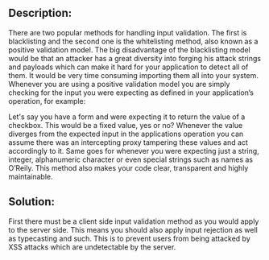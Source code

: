## Description:

There are two popular methods for handling input validation. The first is blacklisting and the second one is the whitelisting method, also known as a positive validation model.
The big disadvantage of the blacklisting model would be that an attacker has a great diversity into forging his attack strings and payloads which can make it hard for your application to detect all of them. It would be very time consuming importing them all into your system.
Whenever you are using a positive validation model you are simply checking for the input you were expecting as defined in your application’s operation, for example:

Let's say you have a form and were expecting it to return the value of a checkbox. This would be a fixed value, yes or no? Whenever the value diverges from the expected input in the applications operation you can assume there was an intercepting proxy tampering these values and act accordingly to it. 
Same goes for whenever you were expecting just a string, integer, alphanumeric character or even special strings such as names as O’Reily.
This method also makes your code clear, transparent and highly maintainable.

## Solution:

First there must be a client side input validation method as you would apply to the server
side. This means you should also apply input rejection as well as typecasting and such.
This is to prevent users from being attacked by XSS attacks which are undetectable by
the server.

